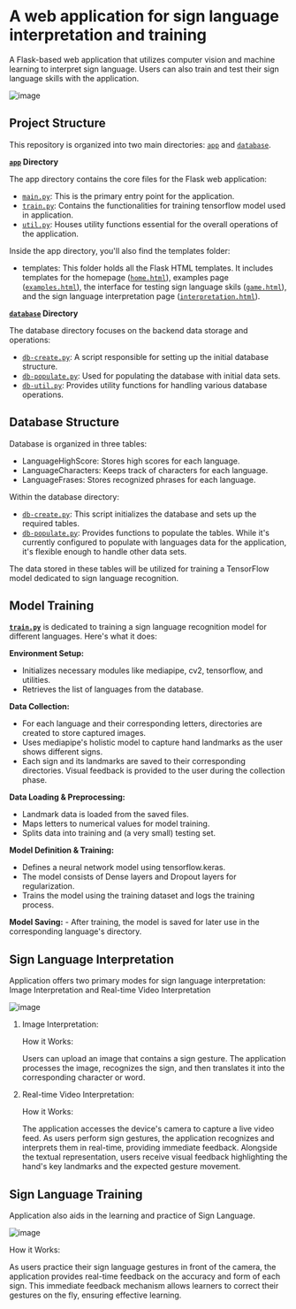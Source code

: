 # A web application for sign language interpretation and training
A Flask-based web application that utilizes computer vision and machine learning to interpret sign language. Users can also train and test their sign language skills with the application.

![image](https://github.com/pyrite0/Sign-Language-Interpretation-Web-App/assets/142906679/43c1728d-c238-4a7e-8b89-f4ed5b26e293)

## Project Structure
This repository is organized into two main directories: [`app`](./app/) and [`database`](./database/).

**[`app`](./app/) Directory**

The app directory contains the core files for the Flask web application:

  - [`main.py`](./app/main.py): This is the primary entry point for the application.
  - [`train.py`](./app/train.py): Contains the functionalities for training tensorflow model used in application.
  - [`util.py`](./app/util.py): Houses utility functions essential for the overall operations of the application.

Inside the app directory, you'll also find the templates folder:

  - templates: This folder holds all the Flask HTML templates. It includes templates for the homepage ([`home.html`](./app/templates/home.html)), examples page ([`examples.html`](./app/templates/examples.html)), the interface for testing sign language skils ([`game.html`](./app/templates/game.html)), and the sign language interpretation page ([`interpretation.html`](./app/templates/interpretation.html)).

**[`database`](./database/) Directory**

The database directory focuses on the backend data storage and operations:

  - [`db-create.py`](./database/db-create.py): A script responsible for setting up the initial database structure.
  - [`db-populate.py`](./database/db-populate.py): Used for populating the database with initial data sets.
  - [`db-util.py`](./database/db-util.py): Provides utility functions for handling various database operations.
    
## Database Structure

Database is organized in three tables:

  - LanguageHighScore: Stores high scores for each language.
  - LanguageCharacters: Keeps track of characters for each language.
  - LanguageFrases: Stores recognized phrases for each language.

Within the database directory:

  - [`db-create.py`](./database/db-create.py): This script initializes the database and sets up the required tables.
  - [`db-populate.py`](./database/db-populate.py): Provides functions to populate the tables. While it's currently configured to populate with languages data for the application, it's flexible enough to handle other data sets.

The data stored in these tables will be utilized for training a TensorFlow model dedicated to sign language recognition.

## Model Training

**[`train.py`](./app/train.py)** is dedicated to training a sign language recognition model for different languages. Here's what it does:

  **Environment Setup:**
  
  - Initializes necessary modules like mediapipe, cv2, tensorflow, and utilities.
  - Retrieves the list of languages from the database.

  **Data Collection:**
  
  - For each language and their corresponding letters, directories are created to store captured images.
  - Uses mediapipe's holistic model to capture hand landmarks as the user shows different signs.
  - Each sign and its landmarks are saved to their corresponding directories. Visual feedback is provided to the user during the collection phase.

  **Data Loading & Preprocessing:**
  
  - Landmark data is loaded from the saved files.
  - Maps letters to numerical values for model training.
  - Splits data into training and (a very small) testing set.

  **Model Definition & Training:**
  
  - Defines a neural network model using tensorflow.keras.
  - The model consists of Dense layers and Dropout layers for regularization.
  - Trains the model using the training dataset and logs the training process.

  **Model Saving:**
      - After training, the model is saved for later use in the corresponding language's directory.
      
## Sign Language Interpretation
Application offers two primary modes for sign language interpretation: Image Interpretation and Real-time Video Interpretation

![image](https://github.com/pyrite0/Sign-Language-Interpretation-Web-App/assets/142906679/cddab37b-4f15-4803-94ad-4e8f076e6423)

1. Image Interpretation:

    How it Works:
   
      Users can upload an image that contains a sign gesture.
      The application processes the image, recognizes the sign, and then translates it into the corresponding character or word.
   

3. Real-time Video Interpretation:

    How it Works:
   
      The application accesses the device's camera to capture a live video feed.
      As users perform sign gestures, the application recognizes and interprets them in real-time, providing immediate feedback.
      Alongside the textual representation, users receive visual feedback highlighting the hand's key landmarks and the expected gesture movement.
   
## Sign Language Training

Application also aids in the learning and practice of Sign Language.

![image](https://github.com/pyrite0/Sign-Language-Interpretation-Web-App/assets/142906679/4c6a5494-d447-4019-927e-84858bb14bd9)

How it Works:
    
  As users practice their sign language gestures in front of the camera, the application provides real-time feedback on the accuracy and form of each sign.
  This immediate feedback mechanism allows learners to correct their gestures on the fly, ensuring effective learning.

